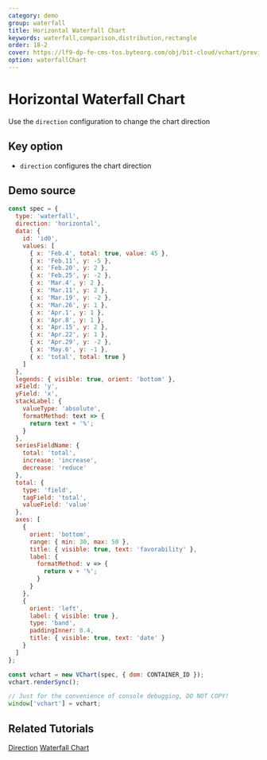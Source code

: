 ```yaml
---
category: demo
group: waterfall
title: Horizontal Waterfall Chart
keywords: waterfall,comparison,distribution,rectangle
order: 18-2
cover: https://lf9-dp-fe-cms-tos.byteorg.com/obj/bit-cloud/vchart/preview/waterfall/direction-waterfall.png
option: waterfallChart
---
```


# Horizontal Waterfall Chart

Use the `direction` configuration to change the chart direction

## Key option

- `direction` configures the chart direction

## Demo source

```javascript livedemo
const spec = {
  type: 'waterfall',
  direction: 'horizontal',
  data: {
    id: 'id0',
    values: [
      { x: 'Feb.4', total: true, value: 45 },
      { x: 'Feb.11', y: -5 },
      { x: 'Feb.20', y: 2 },
      { x: 'Feb.25', y: -2 },
      { x: 'Mar.4', y: 2 },
      { x: 'Mar.11', y: 2 },
      { x: 'Mar.19', y: -2 },
      { x: 'Mar.26', y: 1 },
      { x: 'Apr.1', y: 1 },
      { x: 'Apr.8', y: 1 },
      { x: 'Apr.15', y: 2 },
      { x: 'Apr.22', y: 1 },
      { x: 'Apr.29', y: -2 },
      { x: 'May.6', y: -1 },
      { x: 'total', total: true }
    ]
  },
  legends: { visible: true, orient: 'bottom' },
  xField: 'y',
  yField: 'x',
  stackLabel: {
    valueType: 'absolute',
    formatMethod: text => {
      return text + '%';
    }
  },
  seriesFieldName: {
    total: 'total',
    increase: 'increase',
    decrease: 'reduce'
  },
  total: {
    type: 'field',
    tagField: 'total',
    valueField: 'value'
  },
  axes: [
    {
      orient: 'bottom',
      range: { min: 30, max: 50 },
      title: { visible: true, text: 'favorability' },
      label: {
        formatMethod: v => {
          return v + '%';
        }
      }
    },
    {
      orient: 'left',
      label: { visible: true },
      type: 'band',
      paddingInner: 0.4,
      title: { visible: true, text: 'date' }
    }
  ]
};

const vchart = new VChart(spec, { dom: CONTAINER_ID });
vchart.renderSync();

// Just for the convenience of console debugging, DO NOT COPY!
window['vchart'] = vchart;
```

## Related Tutorials

[Direction](link)
[Waterfall Chart](link)
